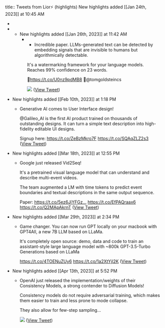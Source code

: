 title:: Tweets from Lior⚡ (highlights)
New highlights added [[Jan 24th, 2023]] at 10:45 AM

-
- * New highlights added [[Jan 26th, 2023]] at 11:42 AM
	- * Incredible paper. LLMs-generated text can be detected by embedding signals that are invisible to humans but algorithmically detectable.
	  
	  It's a watermarking framework for your language models.
	  Reaches 99% confidence on 23 words.
	  
	  📄https://t.co/U0nz9pdMB8 
	  🧠@tomgoldsteincs 
	  
	  ![](https://pbs.twimg.com/media/FnWw82PXgAEe584.jpg) ([View Tweet](https://twitter.com/AlphaSignalAI/status/1618394448769216513))
- New highlights added [[Feb 10th, 2023]] at 1:18 PM
	- Generative AI comes to User Interface design!
	  
	  @Galileo_AI is the first AI product trained on thousands of outstanding designs. It can turn a simple text description into high-fidelity editable UI designs.
	  
	  Signup here: https://t.co/ZeBzMkro7F https://t.co/SQAqZLZ2s3 ([View Tweet](https://twitter.com/AlphaSignalAI/status/1623707730367086595))
- New highlights added [[Mar 18th, 2023]] at 12:55 PM
	- Google just released Vid2Seq!
	  
	  It's a pretrained visual language model that can understand and describe multi-event videos.
	  
	  The team augmented a LM with time tokens to predict event boundaries and textual descriptions in the same output sequence.
	  
	  Paper: https://t.co/5ez6JiYFGz… https://t.co/EfPAQraax6 https://t.co/Q2MApAkrnT ([View Tweet](https://twitter.com/AlphaSignalAI/status/1636794258693685276))
- New highlights added [[Mar 29th, 2023]] at 2:34 PM
	- Game changer. You can now run GPT locally on your macbook with GPT4All, a new 7B LLM based on LLaMa.
	  
	  It's completely open source:  demo, data and code to train an assistant-style large language model with ~800k GPT-3.5-Turbo Generations based on LLaMa
	  
	  https://t.co/4TOENuZUy6 https://t.co/1a2XtYjI2K ([View Tweet](https://twitter.com/AlphaSignalAI/status/1640873710717468674))
- New highlights added [[Apr 13th, 2023]] at 5:52 PM
	- OpenAI just released the implementation/weights of their Consistency Models, a strong contender to Diffusion Models!
	  
	  Consistency models do not require adversarial training, which makes them easier to train and less prone to mode collapse. 
	  
	  They also allow for few-step sampling… 
	  
	  ![](https://pbs.twimg.com/media/FthxIO7WIAEWkck.jpg) ([View Tweet](https://twitter.com/AlphaSignalAI/status/1646190153235349507))